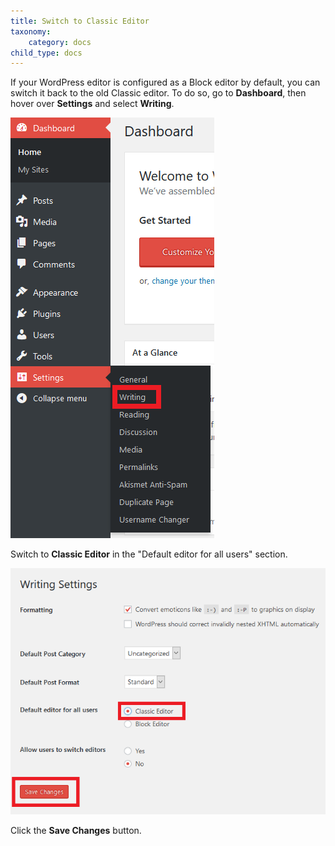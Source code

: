 ```yaml
---
title: Switch to Classic Editor
taxonomy:
    category: docs
child_type: docs
---
```


If your WordPress editor is configured as a Block editor by default, you can switch it back to the old Classic editor. To do so, go to **Dashboard**, then hover over **Settings** and select **Writing**.

![](settings-writing.png)

Switch to **Classic Editor** in the "Default editor for all users" section.

![](classiceditor-and-save.png)

Click the **Save Changes** button.
